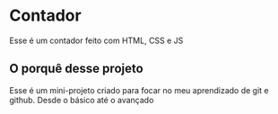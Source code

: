 # Contador
Esse é um contador feito com HTML, CSS e JS
## O porquê desse projeto
Esse é um mini-projeto criado para focar no meu aprendizado de git e github. Desde o básico até o avançado
